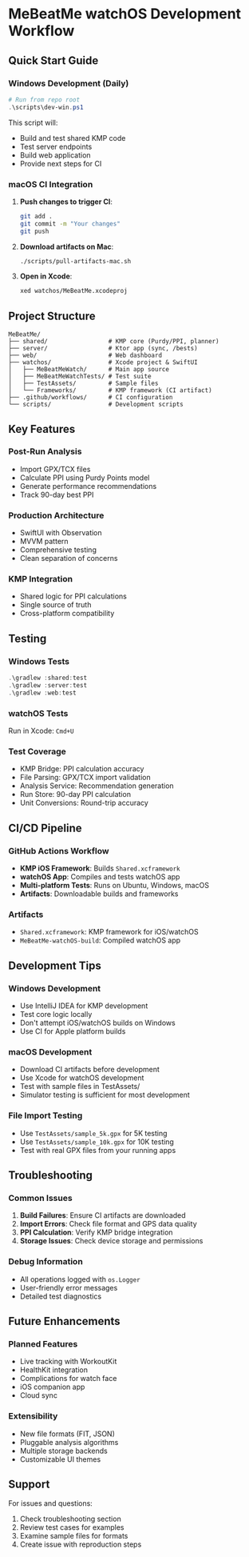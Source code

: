 # MeBeatMe watchOS Development Workflow

## Quick Start Guide

### Windows Development (Daily)
```powershell
# Run from repo root
.\scripts\dev-win.ps1
```

This script will:
- Build and test shared KMP code
- Test server endpoints  
- Build web application
- Provide next steps for CI

### macOS CI Integration

1. **Push changes to trigger CI**:
   ```bash
   git add .
   git commit -m "Your changes"
   git push
   ```

2. **Download artifacts on Mac**:
   ```bash
   ./scripts/pull-artifacts-mac.sh
   ```

3. **Open in Xcode**:
   ```bash
   xed watchos/MeBeatMe.xcodeproj
   ```

## Project Structure

```
MeBeatMe/
├── shared/                 # KMP core (Purdy/PPI, planner)
├── server/                 # Ktor app (sync, /bests)
├── web/                    # Web dashboard
├── watchos/                # Xcode project & SwiftUI
│   ├── MeBeatMeWatch/      # Main app source
│   ├── MeBeatMeWatchTests/ # Test suite
│   ├── TestAssets/         # Sample files
│   └── Frameworks/         # KMP framework (CI artifact)
├── .github/workflows/      # CI configuration
└── scripts/                # Development scripts
```

## Key Features

### Post-Run Analysis
- Import GPX/TCX files
- Calculate PPI using Purdy Points model
- Generate performance recommendations
- Track 90-day best PPI

### Production Architecture
- SwiftUI with Observation
- MVVM pattern
- Comprehensive testing
- Clean separation of concerns

### KMP Integration
- Shared logic for PPI calculations
- Single source of truth
- Cross-platform compatibility

## Testing

### Windows Tests
```powershell
.\gradlew :shared:test
.\gradlew :server:test
.\gradlew :web:test
```

### watchOS Tests
Run in Xcode: `Cmd+U`

### Test Coverage
- KMP Bridge: PPI calculation accuracy
- File Parsing: GPX/TCX import validation
- Analysis Service: Recommendation generation
- Run Store: 90-day PPI calculation
- Unit Conversions: Round-trip accuracy

## CI/CD Pipeline

### GitHub Actions Workflow
- **KMP iOS Framework**: Builds `Shared.xcframework`
- **watchOS App**: Compiles and tests watchOS app
- **Multi-platform Tests**: Runs on Ubuntu, Windows, macOS
- **Artifacts**: Downloadable builds and frameworks

### Artifacts
- `Shared.xcframework`: KMP framework for iOS/watchOS
- `MeBeatMe-watchOS-build`: Compiled watchOS app

## Development Tips

### Windows Development
- Use IntelliJ IDEA for KMP development
- Test core logic locally
- Don't attempt iOS/watchOS builds on Windows
- Use CI for Apple platform builds

### macOS Development
- Download CI artifacts before development
- Use Xcode for watchOS development
- Test with sample files in TestAssets/
- Simulator testing is sufficient for most development

### File Import Testing
- Use `TestAssets/sample_5k.gpx` for 5K testing
- Use `TestAssets/sample_10k.gpx` for 10K testing
- Test with real GPX files from your running apps

## Troubleshooting

### Common Issues
1. **Build Failures**: Ensure CI artifacts are downloaded
2. **Import Errors**: Check file format and GPS data quality
3. **PPI Calculation**: Verify KMP bridge integration
4. **Storage Issues**: Check device storage and permissions

### Debug Information
- All operations logged with `os.Logger`
- User-friendly error messages
- Detailed test diagnostics

## Future Enhancements

### Planned Features
- Live tracking with WorkoutKit
- HealthKit integration
- Complications for watch face
- iOS companion app
- Cloud sync

### Extensibility
- New file formats (FIT, JSON)
- Pluggable analysis algorithms
- Multiple storage backends
- Customizable UI themes

## Support

For issues and questions:
1. Check troubleshooting section
2. Review test cases for examples
3. Examine sample files for formats
4. Create issue with reproduction steps

